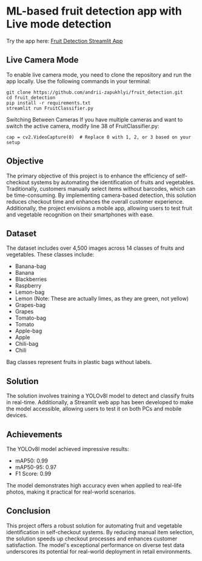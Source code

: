 # ML-based fruit detection app with Live mode detection
Try the app here: <a href = "https://fruitdetection-yolov8.streamlit.app/">Fruit Detection Streamlit App</a>

## Live Camera Mode
To enable live camera mode, you need to clone the repository and run the app locally. Use the following commands in your terminal:
```
git clone https://github.com/andrii-zapukhlyi/fruit_detection.git
cd fruit_detection
pip install -r requirements.txt
streamlit run FruitClassifier.py
```
Switching Between Cameras
If you have multiple cameras and want to switch the active camera, modify line 38 of FruitClassifier.py:
```
cap = cv2.VideoCapture(0)  # Replace 0 with 1, 2, or 3 based on your setup
```

## Objective
The primary objective of this project is to enhance the efficiency of self-checkout systems by automating the identification of fruits and vegetables. Traditionally, customers manually select items without barcodes, which can be time-consuming. By implementing camera-based detection, this solution reduces checkout time and enhances the overall customer experience. Additionally, the project envisions a mobile app, allowing users to test fruit and vegetable recognition on their smartphones with ease.

## Dataset
The dataset includes over 4,500 images across 14 classes of fruits and vegetables. These classes include:
- Banana-bag
- Banana
- Blackberries
- Raspberry
- Lemon-bag
- Lemon (Note: These are actually limes, as they are green, not yellow)
- Grapes-bag
- Grapes
- Tomato-bag
- Tomato
- Apple-bag
- Apple
- Chili-bag
- Chili

Bag classes represent fruits in plastic bags without labels.

## Solution
The solution involves training a YOLOv8l model to detect and classify fruits in real-time. Additionally, a Streamlit web app has been developed to make the model accessible, allowing users to test it on both PCs and mobile devices.

## Achievements
The YOLOv8l model achieved impressive results:
- mAP50: 0.99
- mAP50-95: 0.97
- F1 Score: 0.99

The model demonstrates high accuracy even when applied to real-life photos, making it practical for real-world scenarios.

## Conclusion
This project offers a robust solution for automating fruit and vegetable identification in self-checkout systems. By reducing manual item selection, the solution speeds up checkout processes and enhances customer satisfaction. The model's exceptional performance on diverse test data underscores its potential for real-world deployment in retail environments.
